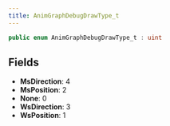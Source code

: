 ```yaml
---
title: AnimGraphDebugDrawType_t
---
```


```csharp
public enum AnimGraphDebugDrawType_t : uint
```

## Fields

- **MsDirection**: 4
- **MsPosition**: 2
- **None**: 0
- **WsDirection**: 3
- **WsPosition**: 1


